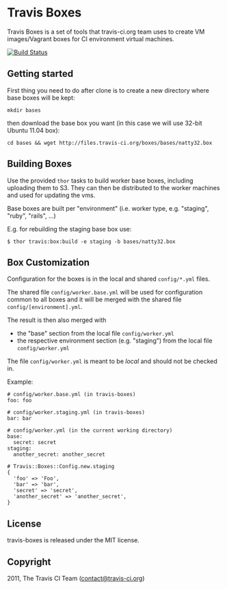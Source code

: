 # Travis Boxes

Travis Boxes is a set of tools that travis-ci.org team uses to create VM images/Vagrant boxes for
CI environment virtual machines.

[![Build Status](https://secure.travis-ci.org/travis-ci/travis-boxes.png)](http://travis-ci.org/travis-ci/travis-boxes)


## Getting started

First thing you need to do after clone is to create a new directory where base boxes will be kept:

    mkdir bases

then download the base box you want (in this case we will use 32-bit Ubuntu 11.04 box):

    cd bases && wget http://files.travis-ci.org/boxes/bases/natty32.box


## Building Boxes

Use the provided `thor` tasks to build worker base boxes, including uploading them to S3. They can then be distributed to the worker machines and used for updating the vms.

Base boxes are built per "environment" (i.e. worker type, e.g. "staging", "ruby", "rails", ...)

E.g. for rebuilding the staging base box use:

    $ thor travis:box:build -e staging -b bases/natty32.box


## Box Customization

Configuration for the boxes is in the local and shared `config/*.yml` files.

The shared file `config/worker.base.yml` will be used for configuration common to all boxes and it will be merged with the shared file `config/[environment].yml`.

The result is then also merged with

* the "base" section from the local file `config/worker.yml`
* the respective environment section (e.g. "staging") from the local file `config/worker.yml`

The file `config/worker.yml` is meant to be *local* and should not be checked in.

Example:

    # config/worker.base.yml (in travis-boxes)
    foo: foo

    # config/worker.staging.yml (in travis-boxes)
    bar: bar

    # config/worker.yml (in the current working directory)
    base:
      secret: secret
    staging:
      another_secret: another_secret

    # Travis::Boxes::Config.new.staging
    {
      'foo' => 'Foo',
      'bar' => 'bar',
      'secret' => 'secret',
      'another_secret' => 'another_secret',
    }

## License

travis-boxes is released under the MIT license.


## Copyright

2011, The Travis CI Team (contact@travis-ci.org)
